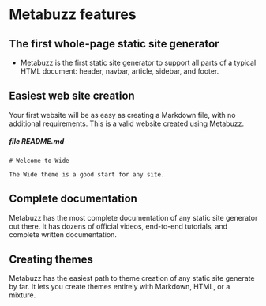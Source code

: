 # Metabuzz features

## The first whole-page static site generator
* Metabuzz is the first static site generator to 
support all parts of a typical HTML document: header,
navbar, article, sidebar, and footer.


## Easiest web site creation

Your first website will be as easy as creating a Markdown file,
with no additional requirements. This is a valid website 
created using Metabuzz.

##### file README.md
```
# Welcome to Wide

The Wide theme is a good start for any site.
```

## Complete documentation

Metabuzz has the most complete documentation of any static site generator out there.
It has dozens of official videos, end-to-end tutorials, and complete written
documentation.

## Creating themes

Metabuzz has the easiest path to theme creation of any static site generate by far. 
It lets you create themes entirely with Markdown, HTML, or a mixture.

